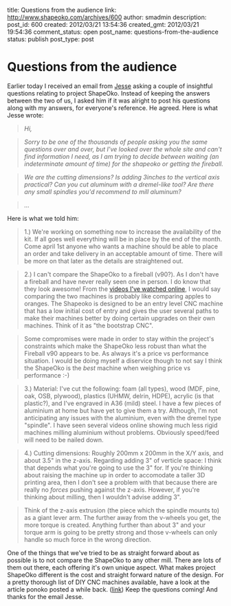 title: Questions from the audience
link: http://www.shapeoko.com/archives/600
author: smadmin
description: 
post_id: 600
created: 2012/03/21 13:54:36
created_gmt: 2012/03/21 19:54:36
comment_status: open
post_name: questions-from-the-audience
status: publish
post_type: post

# Questions from the audience

Earlier today I received an email from [Jesse](http://www.facebook.com/itsjesseyo) asking a couple of insightful questions relating to project ShapeOko. Instead of keeping the answers between the two of us, I asked him if it was alright to post his questions along with my answers, for everyone's reference. He agreed. Here is what Jesse wrote: 

> _Hi,_

> _Sorry to be one of the thousands of people asking you the same questions over and over, but I've looked over the whole site and can't find information I need, as I am trying to decide between waiting (an indeterminate amount of time) for the shapeoko or getting the fireball._

> _We are the cutting dimensions? Is adding 3inches to the vertical axis practical? Can you cut aluminum with a dremel-like tool? Are there any small spindles you'd recommend to mill aluminum?_

> _..._

Here is what we told him:

> 1.) We're working on something now to increase the availability of the kit. If all goes well everything will be in place by the end of the month. Come april 1st anyone who wants a machine should be able to place an order and take delivery in an acceptable amount of time. There will be more on that later as the details are straightened out.

> 2.) I can't compare the ShapeOko to a fireball (v90?). As I don't have a fireball and have never really seen one in person. I do know that they look awesome! From the [videos I've watched online](http://www.youtube.com/results?search_query=probotix+fireball+v90&oq=Probotix&aq=1&aqi=g5&aql=&gs_sm=3&gs_upl=28897l30490l0l32920l8l8l0l0l0l0l163l943l2.6l8l0), I would say comparing the two machines is probably like comparing apples to oranges. The Shapeoko is designed to be an entry level CNC machine that has a low initial cost of entry and gives the user several paths to make their machines better by doing certain upgrades on their own machines. Think of it as "the bootstrap CNC".

> Some compromises were made in order to stay within the project's constraints which make the ShapeOko less robust than what the Fireball v90 appears to be. As always it's a price vs performance situation. I would be doing myself a diservice though to not say I think the ShapeOko is the *best* machine when weighing price vs performance :-)

> 3.) Material: I've cut the following: foam (all types), wood (MDF, pine, oak, OSB, plywood), plastics (UHMW, delrin, HDPE), acrylic (is that plastic?), and I've engraved in A36 (mild) steel. I have a few pieces of aluminium at home but have yet to give them a try. Although, I'm not anticipating any issues with the aluminium, even with the dremel type "spindle". I have seen several videos online showing much less rigid machines milling aluminium without problems. Obviously speed/feed will need to be nailed down.

> 4.) Cutting dimensions: Roughly 200mm x 200mm in the X/Y axis, and about 3.5" in the z-axis. Regarding adding 3" of verticle space: I think that depends what you're going to use the 3" for. If you're thinking about raising the machine up in order to accomodate a taller 3D printing area, then I don't see a problem with that because there are really no *forces* pushing against the z-axis. However, if you're thinking about milling, then I wouldn't advise adding 3".

> Think of the z-axis extrusion (the piece which the spindle mounts to) as a giant lever arm. The further away from the v-wheels you get, the more torque is created. Anything further than about 3" and your torque arm is going to be pretty strong and those v-wheels can only handle so much force in the wrong direction.

One of the things that we've tried to be as straight forward about as possible is to not compare the ShapeOko to any other mill. There are lots of them out there, each offering it's own unique aspect. What makes project ShapeOko different is the cost and straight forward nature of the design. For a pretty thorough list of DIY CNC machines available, have a look at the article ponoko posted a while back. ([link](http://blog.ponoko.com/2011/07/15/pricing-guide-to-diy-cnc-mill-and-router-kits/)) Keep the questions coming! And thanks for the email Jesse.